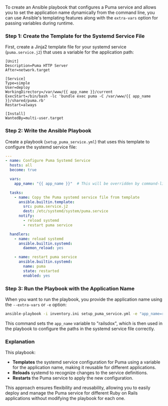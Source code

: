 To create an Ansible playbook that configures a Puma service and allows you to set the application name dynamically from the command line, you can use Ansible's templating features along with the `extra-vars` option for passing variables during runtime.

### Step 1: Create the Template for the Systemd Service File
First, create a Jinja2 template file for your systemd service (`puma.service.j2`) that uses a variable for the application path:

```jinja2
[Unit]
Description=Puma HTTP Server
After=network.target

[Service]
Type=simple
User=deploy
WorkingDirectory=/var/www/{{ app_name }}/current
ExecStart=/bin/bash -lc 'bundle exec puma -C /var/www/{{ app_name }}/shared/puma.rb'
Restart=always

[Install]
WantedBy=multi-user.target
```

### Step 2: Write the Ansible Playbook
Create a playbook (`setup_puma_service.yml`) that uses this template to configure the systemd service file:

```yaml
---
- name: Configure Puma Systemd Service
  hosts: all
  become: true

  vars:
    app_name: "{{ app_name }}"  # This will be overridden by command-line input

  tasks:
    - name: Copy the Puma systemd service file from template
      ansible.builtin.template:
        src: puma.service.j2
        dest: /etc/systemd/system/puma.service
      notify:
        - reload systemd
        - restart puma service

  handlers:
    - name: reload systemd
      ansible.builtin.systemd:
        daemon_reload: yes

    - name: restart puma service
      ansible.builtin.systemd:
        name: puma
        state: restarted
        enabled: yes
```

### Step 3: Run the Playbook with the Application Name
When you want to run the playbook, you provide the application name using the `--extra-vars` or `-e` option:

```bash
ansible-playbook -i inventory.ini setup_puma_service.yml -e "app_name=railsdox"
```

This command sets the `app_name` variable to "railsdox", which is then used in the playbook to configure the paths in the systemd service file correctly.

### Explanation
This playbook:
- **Templates** the systemd service configuration for Puma using a variable for the application name, making it reusable for different applications.
- **Reloads** systemd to recognize changes to the service definitions.
- **Restarts** the Puma service to apply the new configuration.

This approach ensures flexibility and reusability, allowing you to easily deploy and manage the Puma service for different Ruby on Rails applications without modifying the playbook for each one.
